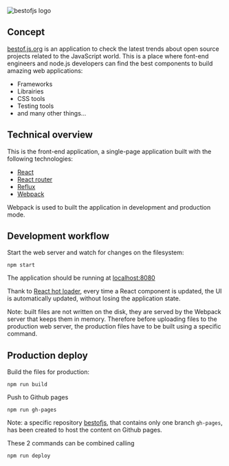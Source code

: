 ![bestofjs logo](http://bestof.js.org/images/logo.png)

## Concept


[bestof.js.org](http://bestof.js.org/) is an application to check the latest trends about open source projects related to the JavaScript world.
This is a place where font-end engineers and node.js developers can find the best components to build amazing web applications:

* Frameworks
* Librairies
* CSS tools
* Testing tools
* and many other things...

## Technical overview

This is the front-end application, a single-page application built with the following technologies:

* [React](http://facebook.github.io/react/)
* [React router](https://github.com/rackt/react-router)
* [Reflux](https://github.com/spoike/refluxjs)
* [Webpack](http://webpack.github.io/)

Webpack is used to built the application in development and production mode.

## Development workflow

Start the web server and watch for changes on the filesystem:

```
npm start
```

The application should be running at [localhost:8080](http://localhost:8080/)


Thank to [React hot loader](http://gaearon.github.io/react-hot-loader/), every time a React component is updated, the UI is automatically updated, without losing the application state.

Note: built files are not written on the disk, they are served by the Webpack server that keeps them in memory. Therefore before uploading files to the production web server, the production files have to be built using a specific command.

## Production deploy

Build the files for production:

```
npm run build
```

Push to Github pages
```
npm run gh-pages
```

Note: a specific repository [bestofjs](https://github.com/michaelrambeau/bestofjs), that contains only one branch `gh-pages`, has been created to host the content on Github pages.

These 2 commands can be combined calling

```
npm run deploy
```
